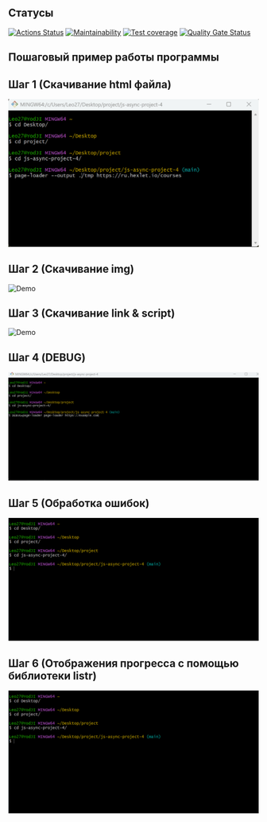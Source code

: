 
## Статусы

[![Actions Status](https://github.com/YodJI27/js-async-project-4/actions/workflows/hexlet-check.yml/badge.svg)](https://github.com/YodJI27/js-async-project-4/actions)
[![Maintainability](https://qlty.sh/badges/560cd774-966b-4326-8fa2-72e937776c9d/maintainability.svg)](https://qlty.sh/gh/YodJI27/projects/js-async-project-4)
[![Test coverage](https://qlty.sh/badges/560cd774-966b-4326-8fa2-72e937776c9d/test_coverage.svg)](https://qlty.sh/gh/YodJI27/projects/js-async-project-4)
[![Quality Gate Status](https://sonarcloud.io/api/project_badges/measure?project=YodJI27_js-async-project-4&metric=alert_status)](https://sonarcloud.io/summary/new_code?id=YodJI27_js-async-project-4)



## Пошаговый пример работы программы

## Шаг 1 (Скачивание html файла)

![Demo](page-loader.gif)

## Шаг 2 (Скачивание img)

![Demo](page-loader-2.gif)

## Шаг 3 (Скачивание link & script)

![Demo](page-loader-3.gif)

## Шаг 4 (DEBUG)

![Demo](page-loader-4.gif)

## Шаг 5 (Обработка ошибок)

![Demo](page-loader-5.gif)

## Шаг 6 (Отображения прогресса с помощью библиотеки listr)

![Demo](page-loader-5.gif)